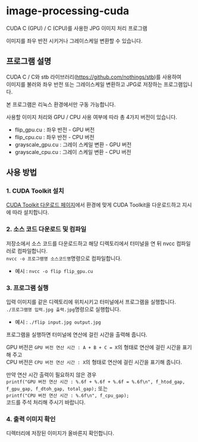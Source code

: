 # image-processing-cuda
CUDA C (GPU) / C (CPU)를 사용한 JPG 이미지 처리 프로그램

이미지를 좌우 반전 시키거나 그레이스케일 변환할 수 있습니다.

## 프로그램 설명
CUDA C / C와 stb 라이브러리(<https://github.com/nothings/stb>)를 사용하여  
이미지를 불러와 좌우 반전 또는 그레이스케일 변환하고 JPG로 저장하는 프로그램입니다.

본 프로그램은 리눅스 환경에서만 구동 가능합니다.

사용할 이미지 처리와 GPU / CPU 사용 여부에 따라 총 4가지 버전이 있습니다.

* flip_gpu.cu : 좌우 반전 - GPU 버전
* flip_cpu.cu : 좌우 반전 - CPU 버전
* grayscale_gpu.cu : 그레이 스케일 변환 - GPU 버전
* grayscale_cpu.cu : 그레이 스케일 변환 - CPU 버전

## 사용 방법
### 1. CUDA Toolkit 설치
[CUDA Toolkit 다운로드 페이지](https://developer.nvidia.com/cuda-downloads)에서 환경에 맞게 CUDA Toolkit을 다운로드하고 지시에 따라 설치합니다.

### 2. 소스 코드 다운로드 및 컴파일
저장소에서 소스 코드를 다운로드하고 해당 디렉토리에서 터미널을 연 뒤 nvcc 컴파일러로 컴파일합니다.  
```nvcc -o 프로그램명 소스코드명```명령으로 컴파일합니다.  
* 예시 : ```nvcc -o flip flip_gpu.cu```

### 3. 프로그램 실행
입력 이미지를 같은 디렉토리에 위치시키고 터미널에서 프로그램을 실행합니다.  
```./프로그램명 입력.jpg 출력.jpg```명령으로 실행합니다.  
* 예시 : ```./flip input.jpg output.jpg```

프로그램을 실행하면 터미널에 연산에 걸린 시간을 출력해 줍니다.

GPU 버전은 ```GPU 버전 연산 시간 : A + B + C = X```의 형태로 연산에 걸린 시간을 표기해 주고  
CPU 버전은 ```CPU 버전 연산 시간 : X```의 형태로 연산에 걸린 시간을 표기해 줍니다.

만약 연산 시간 출력이 필요하지 않은 경우  
```printf("GPU 버전 연산 시간 : %.6f + %.6f + %.6f = %.6f\n", f_htod_gap, f_gpu_gap, f_dtoh_gap, total_gap);``` 또는  
```printf("CPU 버전 연산 시간 : %.6f\n", f_cpu_gap);```  
코드를 주석 처리해 주시기 바랍니다.

### 4. 출력 이미지 확인
디렉터리에 저장된 이미지가 올바른지 확인합니다.
